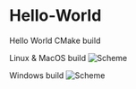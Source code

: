 # Hello-World
Hello World CMake build

Linux & MacOS build ![Scheme](https://travis-ci.org/ShpakovNikita/Hello-World.svg?branch=master)

Windows build ![Scheme](https://ci.appveyor.com/api/projects/status/d8phllcicwtmt4tv/branch/master?svg=true)
